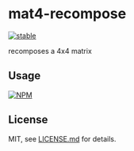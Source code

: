 # mat4-recompose

[![stable](http://badges.github.io/stability-badges/dist/stable.svg)](http://github.com/badges/stability-badges)

recomposes a 4x4 matrix

## Usage

[![NPM](https://nodei.co/npm/mat4-recompose.png)](https://nodei.co/npm/mat4-recompose/)

## License

MIT, see [LICENSE.md](http://github.com/mattdesl/mat4-recompose/blob/master/LICENSE.md) for details.
